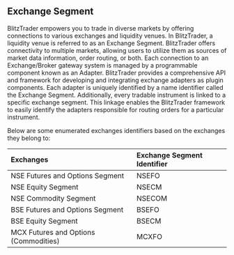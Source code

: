 ## Exchange Segment

BlitzTrader empowers you to trade in diverse markets by offering connections to various exchanges and liquidity venues. In BlitzTrader, a liquidity venue is referred to as an Exchange Segment. BlitzTrader offers connectivity to multiple markets, allowing users to utilize them as sources of market data information, order routing, or both. Each connection to an Exchange/Broker gateway system is managed by a programmable component known as an Adapter. BlitzTrader provides a comprehensive API and framework for developing and integrating exchange adapters as plugin components.
Each adapter is uniquely identified by a name identifier called the Exchange Segment. Additionally, every tradable instrument is linked to a specific exchange segment. This linkage enables the BlitzTrader framework to easily identify the adapters responsible for routing orders for a particular instrument.

Below are some enumerated exchanges identifiers based on the exchanges they belong to:

| Exchanges | Exchange Segment Identifier |
| :--- | :--- |
| NSE Futures and Options Segment | NSEFO |
| NSE Equity Segment | NSECM |
| NSE Commodity Segment | NSECOM |
| BSE Futures and Options Segment | BSEFO |
| BSE Equity Segment | BSECM | 
| MCX Futures and Options (Commodities) | MCXFO |